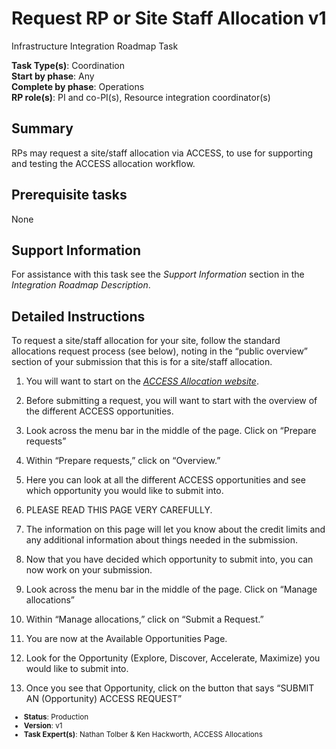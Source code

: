 # Request RP or Site Staff Allocation v1

Infrastructure Integration Roadmap Task

**Task Type(s)**: Coordination  
**Start by phase**: Any  
**Complete by phase**: Operations  
**RP role(s)**: PI and co-PI(s), Resource integration coordinator(s)

## Summary

RPs may request a site/staff allocation via ACCESS, to use for supporting and testing the ACCESS allocation workflow.

## Prerequisite tasks

None

## Support Information

For assistance with this task see the *Support Information* section in the *Integration Roadmap Description*.

## Detailed Instructions

To request a site/staff allocation for your site, follow the standard allocations request process (see below), noting in the “public overview” section of your submission that this is for a site/staff allocation.

1.  You will want to start on the [*ACCESS Allocation website*](https://allocations.access-ci.org/).

2.  Before submitting a request, you will want to start with the overview of the different ACCESS opportunities.

3.  Look across the menu bar in the middle of the page. Click on “Prepare requests”

4.  Within “Prepare requests,” click on “Overview.”

5.  Here you can look at all the different ACCESS opportunities and see which opportunity you would like to submit into.

6.  PLEASE READ THIS PAGE VERY CAREFULLY.

7.  The information on this page will let you know about the credit limits and any additional information about things needed in the submission.

8.  Now that you have decided which opportunity to submit into, you can now work on your submission.

9.  Look across the menu bar in the middle of the page. Click on “Manage allocations”

10. Within “Manage allocations,” click on “Submit a Request.”

11. You are now at the Available Opportunities Page.

12. Look for the Opportunity (Explore, Discover, Accelerate, Maximize) you would like to submit into.

13. Once you see that Opportunity, click on the button that says “SUBMIT AN (Opportunity) ACCESS REQUEST”

<sub>
<ul class="document-meta-data">
    <li><strong>Status</strong>: Production</li>
    <li><strong>Version</strong>: v1</li>
    <li><strong>Task Expert(s)</strong>: Nathan Tolber & Ken Hackworth, ACCESS Allocations</li>
</ul>
</sub>
<br/>
<br/>
